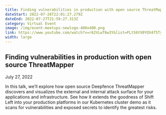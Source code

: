 ```yaml
---
title: Finding vulnerabilities in production with open source ThreatMapper
dateStart: 2022-07-26T22:01:27.279Z
dateEnd: 2022-07-27T21:59:27.313Z
category: Virtual Event
image: /img/event-meetups-newlogo-400x400.png
link: https://www.youtube.com/watch?v=r62VLwT6w3Y&list=PLtS6YX0YOX4f5TyRI7jUdjm7D9H4laNlF&index=1
width: large
---
```

## Finding vulnerabilities in production with open source ThreatMapper


July 27, 2022


In this talk, we’ll explore how open source Deepfence ThreatMapper discovers and visualizes the external and internal attack surface for your applications and infrastructure. See how it extends the goodness of Shift Left into your production platforms in our Kubernetes cluster demo as it scans for vulnerabilities and exposed secrets to identify the greatest risks.
